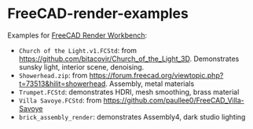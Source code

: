 # FreeCAD-render-examples
Examples for [FreeCAD Render Workbench](https://github.com/FreeCAD/FreeCAD-render):
- `Church of the Light.v1.FCStd`: from https://github.com/bitacovir/Church_of_the_Light_3D. Demonstrates sunsky light, interior scene, denoising.
- `Showerhead.zip`: from https://forum.freecad.org/viewtopic.php?t=73513&hilit=showerhead. Assembly, metal materials
- `Trumpet.FCStd`: demonstrates HDRI, mesh smoothing, brass material
- `Villa Savoye.FCStd`: from https://github.com/paullee0/FreeCAD_Villa-Savoye
- `brick_assembly_render`: demonstrates Assembly4, dark studio lighting


